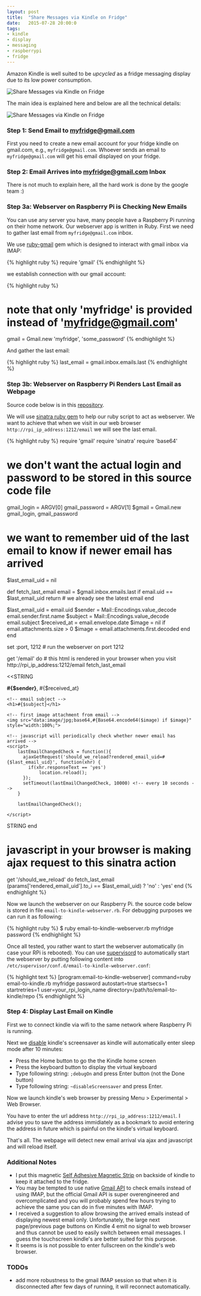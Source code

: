 ```yaml
---
layout: post
title:  "Share Messages via Kindle on Fridge"
date:   2015-07-28 20:00:0
tags:
- kindle 
- display
- messaging
- raspberrypi
- fridge
---
```


Amazon Kindle is well suited to be _upcycled_ as a fridge messaging display due to its low power consumption. 

![Share Messages via Kindle on Fridge]({{site.baseurl}}/images/2015-07-29-share-messages-with-kindle-on-fridge/01.jpg "Share Messages via Kindle on Fridge")

The main idea is explained here and below are all the technical details:

![Share Messages via Kindle on Fridge]({{site.baseurl}}/images/2015-07-29-share-messages-with-kindle-on-fridge/kindle-emails.svg "Share Messages via Kindle on Fridge")

### Step 1: Send Email to myfridge@gmail.com

First you need to create a new email account for your fridge kindle on gmail.com, e.g., `myfridge@gmail.com`. Whoever sends an email to `myfridge@gmail.com` will get his email displayed on your fridge.

### Step 2: Email Arrives into myfridge@gmail.com Inbox

There is not much to explain here, all the hard work is done by the google team :)

### Step 3a: Webserver on Raspberry Pi is Checking New Emails

You can use any server you have, many people have a Raspberry Pi running on their home network. 
Our webserver app is written in Ruby.
First we need to gather last email from `myfridge@gmail.com` inbox.

We use [ruby-gmail](https://github.com/dcparker/ruby-gmail) gem which is designed to interact with gmail inbox via IMAP:

{% highlight ruby %}
require 'gmail'
{% endhighlight %}

we establish connection with our gmail account:

{% highlight ruby %}
# note that only 'myfridge' is provided instead of 'myfridge@gmail.com'
gmail = Gmail.new 'myfridge', 'some_password'
{% endhighlight %}

And gather the last email:

{% highlight ruby %}
last_email = gmail.inbox.emails.last
{% endhighlight %}


### Step 3b: Webserver on Raspberry Pi Renders Last Email as Webpage

Source code below is in this [repository](https://github.com/petervojtek/email-to-kindle-on-fridge).

We will use [sinatra ruby gem](http://www.sinatrarb.com/) to help our ruby script to act as webserver.
We want to achieve that when we visit in our web browser `http://rpi_ip_address:1212/email` we will see the last email.


{% highlight ruby %}
require 'gmail'
require 'sinatra'
require 'base64'

# we don't want the actual login and password to be stored in this source code file
gmail_login = ARGV[0]
gmail_password = ARGV[1]
$gmail = Gmail.new gmail_login, gmail_password

# we want to remember uid of the last email to know if newer email has arrived
$last_email_uid = nil

def fetch_last_email
  email = $gmail.inbox.emails.last
  if email.uid == $last_email_uid
    return # we already see the latest email
  end
   
  $last_email_uid = email.uid
  $sender = Mail::Encodings.value_decode email.sender.first.name
  $subject = Mail::Encodings.value_decode email.subject
  $received_at = email.envelope.date
  $image = nil
  if email.attachments.size > 0 
    $image = email.attachments.first.decoded
  end
end

set :port, 1212 # run the webserver on port 1212

get '/email' do # this html is rendered in your browser when you visit http://rpi_ip_address:1212/email
  fetch_last_email
  
  <<STRING
<html>
  <body>
    <!-- display who has sent the email and when -->
    <p><b>#{$sender}</b>, #{$received_at}</p> 

    <!-- email subject -->
    <h1>#{$subject}</h1> 

    <!-- first image attachment from email -->
    <img src="data:image/jpg;base64,#{Base64.encode64($image) if $image}" style="width:100%;"> 

    <!-- javascript will periodically check whether newer email has arrived -->
    <script> 
        lastEmailChangedCheck = function(){
          ajaxGetRequest('should_we_reload?rendered_email_uid=#{$last_email_uid}', function(xhr) {	
            if(xhr.responseText == 'yes')
                location.reload();
          });
          setTimeout(lastEmailChangedCheck, 10000) <!-- every 10 seconds -->
        }

        lastEmailChangedCheck();

    </script>
  </body>
</html>
STRING
end

# javascript in your browser is making ajax request to this sinatra action
get '/should_we_reload' do
  fetch_last_email
  (params['rendered_email_uid'].to_i == $last_email_uid) ? 'no' : 'yes'
end
{% endhighlight %}

Now we launch the webserver on our Raspberry Pi. the source code below is stored in file `email-to-kindle-webserver.rb`. For debugging purposes we can run it as following:

{% highlight ruby %}
$ ruby email-to-kindle-webserver.rb myfridge password
{% endhighlight %}

Once all tested, you rather want to start the webserver automatically (in case your RPi is rebooted). You can use [supervisord](http://supervisord.org/) to automatically start the webserver by putting following content into `/etc/supervisor/conf.d/email-to-kindle-webserver.conf`:


{% highlight text %}
[program:email-to-kindle-webserver]
command=ruby email-to-kindle.rb myfridge password
autostart=true
startsecs=1
startretries=1
user=your_rpi_login_name
directory=/path/to/email-to-kindle/repo
{% endhighlight %}

### Step 4: Display Last Email on Kindle

First we to connect kindle via wifi to the same network where Raspberry Pi is running.

Next we [disable](http://www.amazon.com/forum/kindle/ref=cm_cd_et_md_pl?_encoding=UTF8&cdForum=Fx1D7SY3BVSESG&cdMsgID=Mx2HLTBL11A2UBQ&cdMsgNo=11&cdPage=1&cdSort=oldest&cdThread=Tx3AL0H1N6IDN3S#Mx2HLTBL11A2UBQ) kindle's screensaver as kindle will automatically enter sleep mode after 10 minutes:

* Press the Home button to go the the Kindle home screen
* Press the keyboard button to display the virtual keyboard
* Type following string: `;debugOn` and press Enter button (not the Done button)
* Type following string: `~disableScreensaver` and press Enter.


Now we launch kindle's web browser by pressing Menu > Experimental > Web Browser.

You have to enter the url address `http://rpi_ip_address:1212/email`. I advise you to save the address immidiately as a bookmark to avoid entering the address in future which is painful on the kindle's virtual keyboard.

That's all. The webpage will detect new email arrival via ajax and javascript and will reload itself.


### Additional Notes

* I put this magnetic [Self Adhesive Magnetic Strip](http://www.ebay.com/itm/131485684970?_trksid=p2060353.m2749.l2649&ssPageName=STRK%3AMEBIDX%3AIT) on backside of kindle to keep it attached to the fridge.
* You may be tempted to use native [Gmail API](https://developers.google.com/gmail/api/) to check emails instead of using IMAP, but the official Gmail API is super overengineered and overcomplicated and you will probably spend few hours trying to achieve the same you can do in five minutes with IMAP.
* I received a suggestion to allow browsing the arrived emails instead of displaying newest email only. Unfortunately, the large next page/previous page buttons on Kindle 4 emit no signal to web browser and thus cannot be used to easily switch between email messages. I guess the touchscreen kindle's are better suited for this purpose.
* It seems is is not possible to enter fullscreen on the kindle's web browser.

### TODOs

* add more robustness to the gmail IMAP session so that when it is disconnected after few days of running, it will reconnect automatically.

